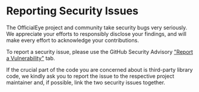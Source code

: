 # Reporting Security Issues

The OfficialEye project and community take security bugs very seriously. We appreciate your efforts to responsibly disclose your findings, and will make every effort to acknowledge your contributions.

To report a security issue, please use the GitHub Security Advisory ["Report a Vulnerability"](https://github.com/ZeroBone/OfficialEye/security/advisories/new) tab.

If the crucial part of the code you are concerned about is third-party library code, we kindly ask you to report the issue to the respective project maintainer and, if possible, link the two security issues together.